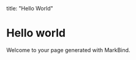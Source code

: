 <frontmatter>
title: "Hello World"
</frontmatter>

# Hello world
Welcome to your page generated with MarkBind.
